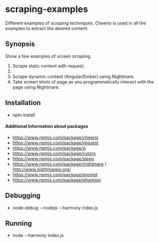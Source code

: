 # scraping-examples

Different examples of scraping techniques. Cheerio is used in all the examples to extract the desired content.

## Synopsis

Show a few examples of screen scraping.

1. Scrape static content with request.
2. 
3. Scrape dynamic content (Angular/Ember) using Nightmare.
4. Take screen shots of page as you programmatically interact with the page using Nightmare.

## Installation

* npm install

#### Additional Information about packages

* https://www.npmjs.com/package/cheerio
* https://www.npmjs.com/package/request
* https://www.npmjs.com/package/q
* https://www.npmjs.com/package/colors
* https://www.npmjs.com/package/sleep
* https://www.npmjs.com/package/nightmare / http://www.nightmarejs.org/
* https://www.npmjs.com/package/prompt
* https://www.npmjs.com/package/phantom

## Debugging

* node-debug \--nodejs \--harmony index.js

## Running

* node \--harmony index.js